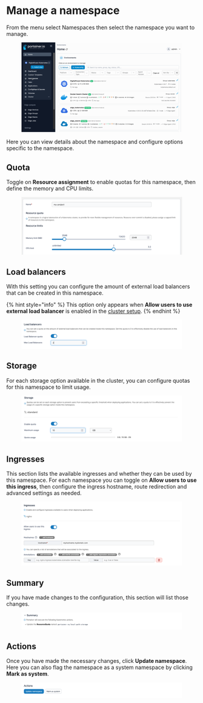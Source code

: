 # Manage a namespace

From the menu select Namespaces then select the namespace you want to manage.

<figure><img src="../../../.gitbook/assets/2.15-k8s_kubernetes_namespaces_manage_namespace.gif" alt=""><figcaption></figcaption></figure>

Here you can view details about the namespace and configure options specific to the namespace.

## Quota

Toggle on **Resource assignment** to enable quotas for this namespace, then define the memory and CPU limits.

<figure><img src="../../../.gitbook/assets/2.15-kubernetes_namespaces_create_namespace_resource_assignment.png" alt=""><figcaption></figcaption></figure>

## Load balancers

With this setting you can configure the amount of external load balancers that can be created in this namespace.&#x20;

{% hint style="info" %}
This option only appears when **Allow users to use external load balancer** is enabled in the [cluster setup](../cluster/setup.md#allow-users-to-use-external-load-balancer).
{% endhint %}

<figure><img src="../../../.gitbook/assets/2.15-kubernetes_namespaces_manage_namespace_load_balancer.png" alt=""><figcaption></figcaption></figure>

## Storage

For each storage option available in the cluster, you can configure quotas for this namespace to limit usage.

<figure><img src="../../../.gitbook/assets/2.15-kubernetes_namespaces_manage_namespace_storage.png" alt=""><figcaption></figcaption></figure>

## Ingresses

This section lists the available ingresses and whether they can be used by this namespace. For each namespace you can toggle on **Allow users to use this ingress**, then configure the ingress hostname, route redirection and advanced settings as needed.

<figure><img src="../../../.gitbook/assets/2.15-kubernetes_namespaces_manage_namespaces_ingress.png" alt=""><figcaption></figcaption></figure>

## Summary

If you have made changes to the configuration, this section will list those changes.

<figure><img src="../../../.gitbook/assets/2.15-kubernetes_namespaces_manage_namespaces_summary.png" alt=""><figcaption></figcaption></figure>

## Actions

Once you have made the necessary changes, click **Update namespace**. Here you can also flag the namespace as a system namespace by clicking **Mark as system**.

<figure><img src="../../../.gitbook/assets/2.15-kubernetes_namespaces_manage_namespaces_actions.png" alt=""><figcaption></figcaption></figure>
